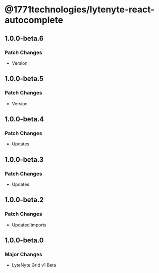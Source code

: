 # @1771technologies/lytenyte-react-autocomplete

## 1.0.0-beta.6

### Patch Changes

- Version

## 1.0.0-beta.5

### Patch Changes

- Version

## 1.0.0-beta.4

### Patch Changes

- Updates

## 1.0.0-beta.3

### Patch Changes

- Updates

## 1.0.0-beta.2

### Patch Changes

- Updated imports

## 1.0.0-beta.0

### Major Changes

- LyteNyte Grid v1 Beta
